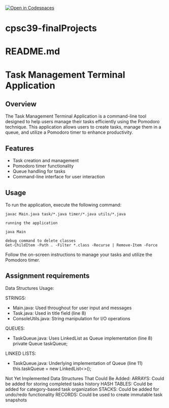 [![Open in Codespaces](https://classroom.github.com/assets/launch-codespace-2972f46106e565e64193e422d61a12cf1da4916b45550586e14ef0a7c637dd04.svg)](https://classroom.github.com/open-in-codespaces?assignment_repo_id=19399969)
# cpsc39-finalProjects


# README.md

# Task Management Terminal Application

## Overview
The Task Management Terminal Application is a command-line tool designed to help users manage their tasks efficiently using the Pomodoro technique. This application allows users to create tasks, manage them in a queue, and utilize a Pomodoro timer to enhance productivity.

## Features
- Task creation and management
- Pomodoro timer functionality
- Queue handling for tasks
- Command-line interface for user interaction

## Usage
To run the application, execute the following command:
```
javac Main.java task/*.java timer/*.java utils/*.java

running the application

java Main

debug command to delete classes
Get-ChildItem -Path . -Filter *.class -Recurse | Remove-Item -Force
```

Follow the on-screen instructions to manage your tasks and utilize the Pomodoro timer.

## Assignment requirements

 Data Structures Usage:

 STRINGS:
 - Main.java: Used throughout for user input and messages
 - Task.java: Used in title field (line 8)
 - ConsoleUtils.java: String manipulation for I/O operations

 QUEUES:
 - TaskQueue.java: Uses LinkedList as Queue implementation (line 8)
   private Queue<Task> taskQueue;

 LINKED LISTS:
 - TaskQueue.java: Underlying implementation of Queue (line 11)
   this.taskQueue = new LinkedList<>();

 Not Yet Implemented Data Structures That Could Be Added:
 ARRAYS: Could be added for storing completed tasks history
 HASH TABLES: Could be added for category-based task organization
 STACKS: Could be added for undo/redo functionality
 RECORDS: Could be used to create immutable task snapshots